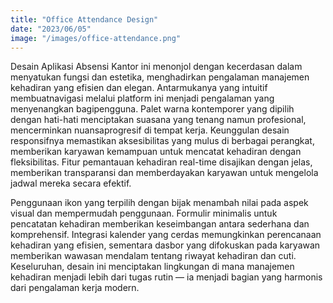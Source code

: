 ```yaml
---
title: "Office Attendance Design"
date: "2023/06/05"
image: "/images/office-attendance.png"
---
```


<!-- @format -->

Desain Aplikasi Absensi Kantor ini menonjol dengan kecerdasan dalam menyatukan fungsi dan estetika, menghadirkan pengalaman manajemen kehadiran yang efisien dan elegan. Antarmukanya yang intuitif membuatnavigasi melalui platform ini menjadi pengalaman yang menyenangkan bagipengguna. Palet warna kontemporer yang dipilih dengan hati-hati menciptakan suasana yang tenang namun profesional, mencerminkan nuansaprogresif di tempat kerja. Keunggulan desain responsifnya memastikan
aksesibilitas yang mulus di berbagai perangkat, memberikan karyawan kemampuan untuk mencatat kehadiran dengan fleksibilitas. Fitur pemantauan kehadiran real-time disajikan dengan jelas, memberikan transparansi dan memberdayakan karyawan untuk mengelola jadwal mereka secara efektif.

Penggunaan ikon yang terpilih dengan bijak menambah
nilai pada aspek visual dan mempermudah penggunaan. Formulir minimalis untuk pencatatan kehadiran memberikan keseimbangan antara sederhana dan komprehensif. Integrasi kalender yang cerdas memungkinkan perencanaan
kehadiran yang efisien, sementara dasbor yang difokuskan pada karyawan memberikan wawasan mendalam tentang riwayat kehadiran dan cuti. Keseluruhan, desain ini menciptakan lingkungan di mana manajemen kehadiran menjadi lebih dari tugas rutin — ia menjadi bagian yang harmonis dari pengalaman kerja modern.
